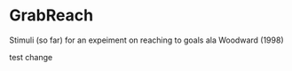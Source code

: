 # GrabReach
Stimuli (so far) for an expeiment on reaching to goals ala Woodward (1998)

test change
